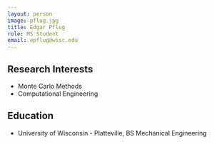 ```yaml
---
layout: person
image: pflug.jpg
title: Edgar Pflug
role: MS Student
email: epflug@wisc.edu
---
```


## Research Interests
* Monte Carlo Methods
* Computational Engineering

## Education
* University of Wisconsin - Platteville,  BS Mechanical Engineering
